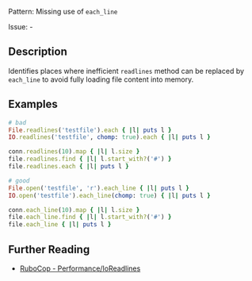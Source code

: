Pattern: Missing use of `each_line`

Issue: -

## Description

Identifies places where inefficient `readlines` method can be replaced by `each_line` to avoid fully loading file content into memory.

## Examples

```ruby
# bad
File.readlines('testfile').each { |l| puts l }
IO.readlines('testfile', chomp: true).each { |l| puts l }

conn.readlines(10).map { |l| l.size }
file.readlines.find { |l| l.start_with?('#') }
file.readlines.each { |l| puts l }

# good
File.open('testfile', 'r').each_line { |l| puts l }
IO.open('testfile').each_line(chomp: true) { |l| puts l }

conn.each_line(10).map { |l| l.size }
file.each_line.find { |l| l.start_with?('#') }
file.each_line { |l| puts l }
```

## Further Reading

* [RuboCop - Performance/IoReadlines](https://docs.rubocop.org/rubocop-performance/cops_performance.html#performanceioreadlines)